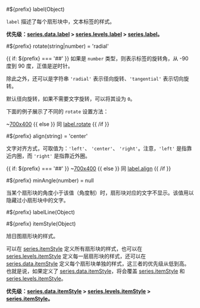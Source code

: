 #${prefix} label(Object)

`label` 描述了每个扇形块中，文本标签的样式。

**优先级：[series.data.label](~series-sunburst.data.label) > [series.levels.label](~series-sunburst.levels.label) > [series.label](~series-sunburst.label)。**





#${prefix} rotate(string|number) = 'radial'

<ExampleUIControlEnum options="radial,tangential" default="radial" />

{{ if: ${prefix} === '##' }}
如果是 `number` 类型，则表示标签的旋转角，从 -90 度到 90 度，正值是逆时针。

除此之外，还可以是字符串 `'radial'` 表示径向旋转、`'tangential'` 表示切向旋转。

默认径向旋转，如果不需要文字旋转，可以将其设为 `0`。

下面的例子展示了不同的 `rotate` 设置方法：

~[700x400](${galleryViewPath}sunburst-label-rotate&edit=1&reset=1)
{{ else }}
同 [label.rotate](~sunburst.label.rotate)
{{ /if }}

#${prefix} align(string) = 'center'

<ExampleUIControlEnum options="left,center,right" default="center" />

文字对齐方式，可取值为：`'left'`、 `'center'`、 `'right'`。注意，`'left'` 是指靠近内圈，而 `'right'` 是指靠近外圈。

{{ if: ${prefix} === '##' }}
~[700x400](${galleryViewPath}doc-example/sunburst-label-align&edit=1&reset=1)
{{ else }}
同 [label.align](~sunburst.label.align)
{{ /if }}

#${prefix} minAngle(number) = null

<ExampleUIControlAngle min="0" step="1" max="360" />

当某个扇形块的角度小于该值（角度制）时，扇形块对应的文字不显示。该值用以隐藏过小扇形块中的文字。







#${prefix} labelLine(Object)











#${prefix} itemStyle(Object)

旭日图扇形块的样式。

可以在 [series.itemStyle](~series-sunburst.itemStyle) 定义所有扇形块的样式，也可以在 [series.levels.itemStyle](~series-sunburst.levels.itemStyle) 定义每一层扇形块的样式，还可以在 [series.data.itemStyle](~series-sunburst.data.itemStyle) 定义每个扇形块单独的样式，这三者的优先级从低到高。也就是说，如果定义了 [series.data.itemStyle](~series-sunburst.data.itemStyle)，将会覆盖 [series.itemStyle](~series-sunburst.itemStyle) 和 [series.levels.itemStyle](~series-sunburst.levels.itemStyle)。

**优先级：[series.data.itemStyle](~series-sunburst.data.itemStyle) > [series.levels.itemStyle](~series-sunburst.levels.itemStyle) > [series.itemStyle](~series-sunburst.itemStyle)。**
